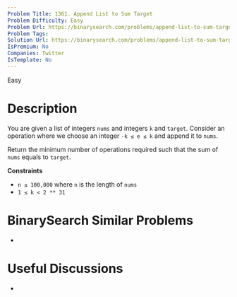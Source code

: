 ```yaml
---
Problem Title: 1361. Append List to Sum Target
Problem Difficulty: Easy
Problem Url: https://binarysearch.com/problems/append-list-to-sum-target/
Problem Tags: 
Solution Url: https://binarysearch.com/problems/append-list-to-sum-target/solutions/
IsPremium: No
Companies: Twitter
IsTemplate: No
---
```


<span style="color: ;">Easy</span>

# Description

You are given a list of integers `nums` and integers `k` and `target`. Consider an operation where we choose an integer `-k ≤ e ≤ k` and append it to `nums`.

Return the minimum number of operations required such that the sum of `nums` equals to `target`.

**Constraints**
- `n ≤ 100,000` where `n` is the length of `nums`
- `1 ≤ k < 2 ** 31`

# BinarySearch Similar Problems

- []()

# Useful Discussions

- []()
